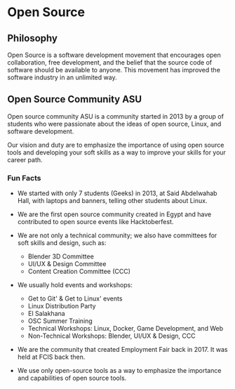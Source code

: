 # Open Source

## Philosophy

Open Source is a software development movement that encourages open collaboration, free development, and the belief that the source code of software should be available to anyone. This movement has improved the software industry in an unlimited way.

## Open Source Community ASU

Open source community ASU is a community started in 2013 by a group of students who were passionate about the ideas of open source, Linux, and software development.

Our vision and duty are to emphasize the importance of using open source tools and developing your soft skills as a way to improve your skills for your career path.

### Fun Facts

- We started with only 7 students (Geeks) in 2013, at Said Abdelwahab Hall, with laptops and banners, telling other students about Linux.

- We are the first open source community created in Egypt and have contributed to open source events like Hacktoberfest.

- We are not only a technical community; we also have committees for soft skills and design, such as:
    - Blender 3D Committee
    - UI/UX & Design Committee
    - Content Creation Committee (CCC)

- We usually hold events and workshops:
    - Get to Git' & Get to Linux' events
    - Linux Distribution Party
    - El Salakhana
    - OSC Summer Training
    - Technical Workshops: Linux, Docker, Game Development, and Web
    - Non-Technical Workshops: Blender, UI/UX & Design, CCC

- We are the community that created Employment Fair back in 2017. It was held at FCIS back then.

- We use only open-source tools as a way to emphasize the importance and capabilities of open source tools.
